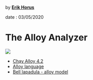 
by **[Erik Horus](https://github.com/ErikHorus1249)**

date : 03/05/2020

# The Alloy Analyzer

![](https://upload.wikimedia.org/wikipedia/commons/thumb/d/d3/AddressBook1_ShowFor4But1.jpg/500px-AddressBook1_ShowFor4But1.jpg)
- [Chạy Alloy 4.2](./running.md)
- [Alloy language](./alloy.md)
- [Bell lapadula - alloy model](./bell-lapadula)



